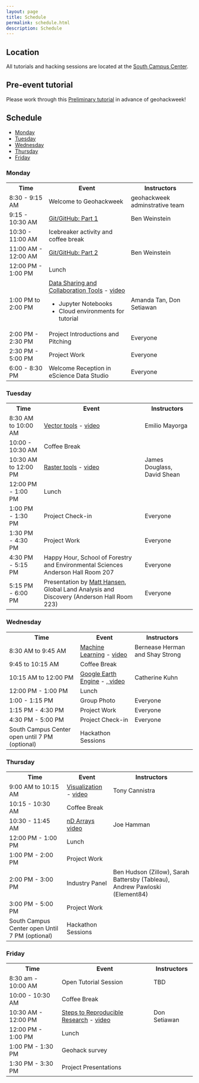 ```yaml
---
layout: page
title: Schedule
permalink: schedule.html
description: Schedule
---
```


## Location

All tutorials and hacking sessions are located at the <a href="https://www.google.com/maps/place/South+Campus+Center+(SOCC)/@47.6486189,-122.3265906,14z/data=!4m5!3m4!1s0x549014ee985979b3:0x76193ba01e011bc3!8m2!3d47.6494921!4d-122.3109317">South Campus Center</a>.

## Pre-event tutorial

Please work through this <a href ="https://geohackweek.github.io/preliminary/">Preliminary tutorial</a> in advance of geohackweek!

## Schedule

- [Monday](#monday)
- [Tuesday](#tuesday)
- [Wednesday](#wednesday)
- [Thursday](#thursday)
- [Friday](#friday)

### Monday

<table>

<tbody>

<tr>

<th>Time</th>

<th>Event</th>

<th>Instructors</th>

</tr>

<tr>

<td>8:30 - 9:15 AM</td>

<td>Welcome to Geohackweek</td>

<td>geohackweek adminstrative team </td>

</tr>

<tr>

<td>9:15 - 10:30 AM</td>

<td><a href="https://geohackweek.github.io/Introductory/03-git-tutorial/">Git/GitHub: Part 1</a></td>

<td>Ben Weinstein</td>

</tr>

<tr>

<td>10:30 - 11:00 AM</td>

<td>Icebreaker activity and coffee break</td>

<td></td>

</tr>

<tr>

<td>11:00 AM - 12:00 AM</td>

<td><a href="https://geohackweek.github.io/Introductory/03-git-tutorial/">Git/GitHub: Part 2</a></td>

<td>Ben Weinstein</td>

</tr>

<tr>

<td>12:00 PM - 1:00 PM</td>

<td>Lunch</td>

<td></td>

</tr>

<tr>

<td>1:00 PM to 2:00 PM</td>

<td>
<a href="https://geohackweek.github.io/datasharing/">Data Sharing and Collaboration Tools</a> - <a href="https://youtu.be/_vhNc1OpOg0"> video </a>
<ul>
    <li>Jupyter Notebooks</li>
    <li>Cloud environments for tutorial</li>
</ul>
</td>

<td>Amanda Tan, Don Setiawan</td>

</tr>

<tr>

<td>2:00 PM - 2:30 PM</td>

<td>Project Introductions and Pitching</td>

<td>Everyone</td>

</tr>

<tr>

<td>2:30 PM - 5:00 PM</td>

<td>Project Work</td>

<td>Everyone</td>

</tr>

<tr>

<td>6:00 - 8:30 PM</td>

<td>Welcome Reception in eScience Data Studio</td>

<td>Everyone</td>

</tr>

</tbody>

</table>

### Tuesday

<table>

<tbody>

<tr>

<th>Time</th>

<th>Event</th>

<th>Instructors</th>

</tr>

<tr>

<td>8:30 AM to 10:00 AM</td>

<td><a href="https://geohackweek.github.io/vector/">Vector tools</a> - <a href="https://youtu.be/t3PMTnhl1eY">video</a></td>

<td>Emilio Mayorga</td>

</tr>

<tr>

<td>10:00 - 10:30 AM</td>

<td>Coffee Break</td>

<td></td>

</tr>

<tr>

<td>10:30 AM to 12:00 PM</td>

<td><a href="https://geohackweek.github.io/raster/">Raster tools</a> - <a href="https://youtu.be/PvgkplmHZ4U"> video </a></td>

<td>James Douglass, David Shean</td>

</tr>

<tr>

<td>12:00 PM - 1:00 PM</td>

<td>Lunch</td>

<td></td>

</tr>

<tr>

<td>1:00 PM - 1:30 PM</td>

<td>Project Check-in</td>

<td>Everyone</td>

</tr>

<tr>

<td>1:30 PM - 4:30 PM</td>

<td>Project Work</td>

<td>Everyone</td>

</tr>

<tr>

<td>4:30 PM - 5:15 PM</td>

<td>Happy Hour, School of Forestry and Environmental Sciences Anderson Hall Room 207</td>

<td>Everyone</td>

</tr>

<tr>

<td>5:15 PM - 6:00 PM</td>

<td>Presentation by <a href="https://glad.umd.edu/team/matthew-hansen">Matt Hansen</a>, Global Land Analysis and Discovery (Anderson Hall Room 223)</td>

<td>Everyone</td>

</tr>

</tbody>

</table>

### Wednesday

<table>

<tbody>

<tr>

<th>Time</th>

<th>Event</th>

<th>Instructors</th>

</tr>

<tr>

<td> 8:30 AM to 9:45 AM</td>

<td> <a href="https://geohackweek.github.io/machine-learning/">Machine Learning</a> - <a href="https://youtu.be/Vz6bimvV7tY"> video </a></td>

<td> Bernease Herman and Shay Strong </td>

</tr>

<tr>

<td>9:45 to 10:15 AM</td>

<td>Coffee Break</td>

<td></td>

</tr>

<tr> 

<td> 10:15 AM to 12:00 PM </td>

<td><a href="https://geohackweek.github.io/GoogleEarthEngine/">Google Earth Engine</a> - ,<a href="https://youtu.be/VMJ1ZO48cwU"> video </a></td>

<td>Catherine Kuhn</td>

</tr>

<tr>

<td>12:00 PM - 1:00 PM</td>

<td>Lunch</td>

<td></td>

</tr>

<tr>

<td>1:00 - 1:15 PM</td>

<td>Group Photo </td>

<td> Everyone </td>

</tr>

<tr>

<td>1:15 PM - 4:30 PM</td>

<td>Project Work</td>

<td>Everyone</td>

</tr>

<tr>

<td>4:30 PM - 5:00 PM</td>

<td>Project Check-in</td>

<td>Everyone</td>

</tr>

<tr>

<td> South Campus Center open until 7 PM (optional)</td>

<td>Hackathon Sessions</td>

<td></td>

</tr>

</tbody>

</table>

### Thursday

<table>

<tbody>

<tr>

<th>Time</th>

<th>Event</th>

<th>Instructors</th>

</tr>

<tr>

<td>9:00 AM to 10:15 AM</td>

<td><a href="https://geohackweek.github.io/visualization/">Visualization</a> - <a href="https://youtu.be/bkq-ND_DfYQ"> video </a></td>

<td>Tony Cannistra</td>

</tr>

<tr>

<td>10:15 - 10:30 AM</td>

<td>Coffee Break</td>

<td></td>

</tr>

<tr>

<td>10:30 - 11:45 AM</td>

<td><a href="https://github.com/jhamman/xarray_tutorial">nD Arrays</a> <a href="https://youtu.be/yQ1m4rwl8No"> video </a></td>

<td>Joe Hamman</td>

</tr>

<tr>

<td>12:00 PM - 1:00 PM</td>

<td>Lunch</td>

<td></td>

</tr>

<tr>

<td>1:00 PM - 2:00 PM</td>

<td>Project Work</td>

<td></td>

</tr>

<tr>

<td> 2:00 PM - 3:00 PM</td>

<td>Industry Panel</td>

<td> Ben Hudson (Zillow), Sarah Battersby (Tableau), Andrew Pawloski (Element84)</td>

</tr>

<tr>

<td>3:00 PM - 5:00 PM</td>

<td>Project Work</td>

<td></td>

</tr>

<tr>

<td>South Campus Center open Until 7 PM (optional)</td>

<td>Hackathon Sessions</td>

<td></td>

</tr>

</tbody>

</table>

### Friday

<table>

<tbody>

<tr>

<th>Time</th>

<th>Event</th>

<th>Instructors</th>

</tr>

<tr>

<td>8:30 am - 10:00 AM </td>

<td>Open Tutorial Session</td>

<td>TBD</td>

</tr>


<tr>

<td>10:00 - 10:30 AM</td>

<td>Coffee Break</td>

<td></td>

</tr>

<tr>

<td>10:30 AM - 12:00 PM </td>

<td><a href="https://geohackweek.github.io/reproducible-research/01-reproducible/">Steps to Reproducible Research</a> - <a href="https://youtu.be/fYc7gzdcN4o"> video </a></td>

<td>Don Setiawan</td>

</tr>

<tr>

<td>12:00 PM - 1:00 PM</td>

<td>Lunch</td>

<td></td>

</tr>

<tr>

<td>1:00 PM - 1:30 PM</td>

<td>Geohack survey</td>

<td></td>

</tr>

<tr>

<td>1:30 PM - 3:30 PM</td>

<td>Project Presentations</td>

<td></td>

</tr>

</tbody>

</table>
